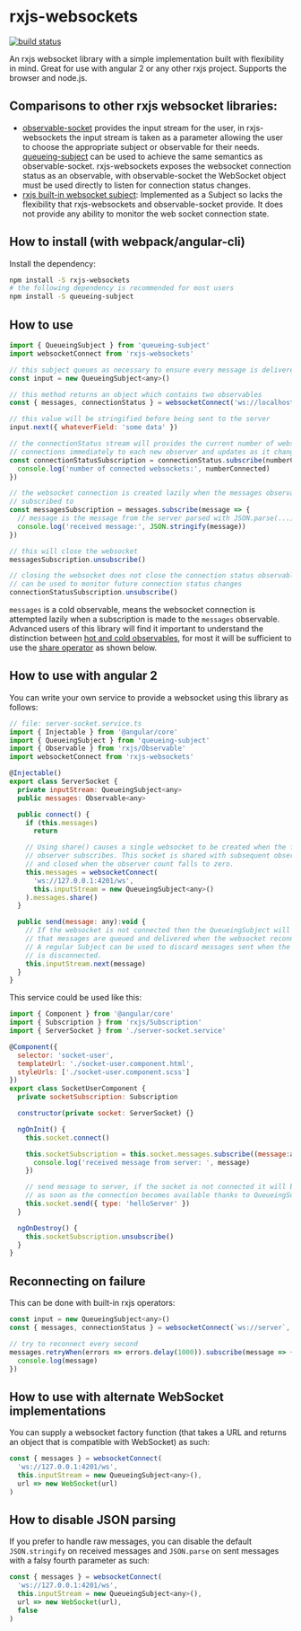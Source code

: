 # rxjs-websockets

[![build status](https://circleci.com/gh/ohjames/rxjs-websockets.png?style=shield)](https://circleci.com/gh/ohjames/rxjs-websockets)

An rxjs websocket library with a simple implementation built with flexibility in mind. Great for use with angular 2 or any other rxjs project. Supports the browser and node.js.

## Comparisons to other rxjs websocket libraries:

 * [observable-socket](https://github.com/killtheliterate/observable-socket) provides the input stream for the user, in rxjs-websockets the input stream is taken as a parameter allowing the user to choose the appropriate subject or observable for their needs. [queueing-subject](https://github.com/ohjames/queueing-subject) can be used to achieve the same semantics as observable-socket. rxjs-websockets exposes the websocket connection status as an observable, with observable-socket the WebSocket object must be used directly to listen for connection status changes.
 * [rxjs built-in websocket subject](https://github.com/ReactiveX/rxjs/blob/next/src/observable/dom/webSocket.ts): Implemented as a Subject so lacks the flexibility that rxjs-websockets and observable-socket provide. It does not provide any ability to monitor the web socket connection state.

## How to install (with webpack/angular-cli)

Install the dependency:

```bash
npm install -S rxjs-websockets
# the following dependency is recommended for most users
npm install -S queueing-subject
```

## How to use

```javascript
import { QueueingSubject } from 'queueing-subject'
import websocketConnect from 'rxjs-websockets'

// this subject queues as necessary to ensure every message is delivered
const input = new QueueingSubject<any>()

// this method returns an object which contains two observables
const { messages, connectionStatus } = websocketConnect('ws://localhost/websocket-path', input)

// this value will be stringified before being sent to the server
input.next({ whateverField: 'some data' })

// the connectionStatus stream will provides the current number of websocket
// connections immediately to each new observer and updates as it changes
const connectionStatusSubscription = connectionStatus.subscribe(numberConnected => {
  console.log('number of connected websockets:', numberConnected)
})

// the websocket connection is created lazily when the messages observable is
// subscribed to
const messagesSubscription = messages.subscribe(message => {
  // message is the message from the server parsed with JSON.parse(...)
  console.log('received message:', JSON.stringify(message))
})

// this will close the websocket
messagesSubscription.unsubscribe()

// closing the websocket does not close the connection status observable, it
// can be used to monitor future connection status changes
connectionStatusSubscription.unsubscribe()
```

`messages` is a cold observable, means the websocket connection is attempted lazily when a subscription is made to the `messages` observable. Advanced users of this library will find it important to understand the distinction between [hot and cold observables](https://blog.thoughtram.io/angular/2016/06/16/cold-vs-hot-observables.html), for most it will be sufficient to use the [share operator](http://reactivex.io/rxjs/class/es6/Observable.js~Observable.html#instance-method-share) as shown below.

## How to use with angular 2

You can write your own service to provide a websocket using this library as follows:

```javascript
// file: server-socket.service.ts
import { Injectable } from '@angular/core'
import { QueueingSubject } from 'queueing-subject'
import { Observable } from 'rxjs/Observable'
import websocketConnect from 'rxjs-websockets'

@Injectable()
export class ServerSocket {
  private inputStream: QueueingSubject<any>
  public messages: Observable<any>

  public connect() {
    if (this.messages)
      return

    // Using share() causes a single websocket to be created when the first
    // observer subscribes. This socket is shared with subsequent observers
    // and closed when the observer count falls to zero.
    this.messages = websocketConnect(
      'ws://127.0.0.1:4201/ws',
      this.inputStream = new QueueingSubject<any>()
    ).messages.share()
  }

  public send(message: any):void {
    // If the websocket is not connected then the QueueingSubject will ensure
    // that messages are queued and delivered when the websocket reconnects.
    // A regular Subject can be used to discard messages sent when the websocket
    // is disconnected.
    this.inputStream.next(message)
  }
}
```

This service could be used like this:

```javascript
import { Component } from '@angular/core'
import { Subscription } from 'rxjs/Subscription'
import { ServerSocket } from './server-socket.service'

@Component({
  selector: 'socket-user',
  templateUrl: './socket-user.component.html',
  styleUrls: ['./socket-user.component.scss']
})
export class SocketUserComponent {
  private socketSubscription: Subscription

  constructor(private socket: ServerSocket) {}

  ngOnInit() {
    this.socket.connect()

    this.socketSubscription = this.socket.messages.subscribe((message:any) => {
      console.log('received message from server: ', message)
    })

    // send message to server, if the socket is not connected it will be sent
    // as soon as the connection becomes available thanks to QueueingSubject
    this.socket.send({ type: 'helloServer' })
  }

  ngOnDestroy() {
    this.socketSubscription.unsubscribe()
  }
}
```

## Reconnecting on failure

This can be done with built-in rxjs operators:

```javascript
const input = new QueueingSubject<any>()
const { messages, connectionStatus } = websocketConnect(`ws://server`, input)

// try to reconnect every second
messages.retryWhen(errors => errors.delay(1000)).subscribe(message => {
  console.log(message)
})
```

## How to use with alternate WebSocket implementations

You can supply a websocket factory function (that takes a URL and returns an object that is compatible with WebSocket) as such:

```javascript
const { messages } = websocketConnect(
  'ws://127.0.0.1:4201/ws',
  this.inputStream = new QueueingSubject<any>(),
  url => new WebSocket(url)
)
```

## How to disable JSON parsing

If you prefer to handle raw messages, you can disable the default `JSON.stringify` on received messages and `JSON.parse` on sent messages with a falsy fourth parameter as such:

```javascript
const { messages } = websocketConnect(
  'ws://127.0.0.1:4201/ws',
  this.inputStream = new QueueingSubject<any>(),
  url => new WebSocket(url),
  false
)
```
